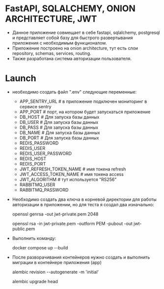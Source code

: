 # FastAPI, SQLALCHEMY, ONION ARCHITECTURE, JWT
 * Данное приложение совмещает в себе fastapi, sqlalchemy, 
postgresql и представляет собой базу для быстрого развертывания приложения с необходимым функционалом.
 * Приложение построено на onion architecture, тут есть слои repository, schemas, services, routing.
 * Также разработана система авторизации пользователя.

# Launch
* необходимо создать файл ".env" следующие переменные:
    
  - APP_SENTRY_URL # в приложение подключен мониторинг в сервисе sentry
  - APP_PORT # порт, на котором будет запускаться приложение 
  - DB_HOST # Для запуска базы данных 
  - DB_USER # Для запуска базы данных 
  - DB_PASS # Для запуска базы данных 
  - DB_NAME # Для запуска базы данных 
  - DB_PORT # Для запуска базы данных 
  - REDIS_PASSWORD
  - REDIS_USER
  - REDIS_USER_PASSWORD
  - REDIS_HOST
  - REDIS_PORT
  - JWT_REFRESH_TOKEN_NAME # имя токена refresh
  - JWT_ACCESS_TOKEN_NAME # имя токена access
  - JWT_ALGORITHM # тут используется "RS256"
  - RABBITMQ_USER
  - RABBITMQ_PASSWORD


* Необходимо создать два ключа в корневой директории для работы авторизации в приложении, но для теста я создал два изначально: 

    openssl genrsa -out jwt-private.pem 2048

    openssl rsa -in jwt-private.pem -outform PEM -pubout -out jwt-public.pem


* Выполнить команду:
    
    docker compose up --build
    
* После разворачивания контейнеров нужно создать и выполнить миграции в контейнере приложения (app)

    alembic revision --autogenerate -m 'initial'

    alembic upgrade head
